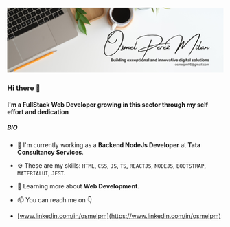 ![banner](https://github.com/osmelpm/OsmelPM/blob/master/baner_4.png)

### Hi there 👋

#### I'm a FullStack Web Developer growing in this sector through my self effort and dedication

##### BIO

- 🏢 I'm currently working as a **Backend NodeJs Developer** at **Tata Consultancy Services**.
- ⚙️ These are my skills: `HTML`, `CSS`, `JS`, `TS`, `REACTJS`, `NODEJS`, `BOOTSTRAP`, `MATERIALUI`, `JEST`.
- 🌱 Learning more about **Web Development**.

- 📫 You can reach me on 👇
- [www.linkedin.com/in/osmelpm](https://www.linkedin.com/in/osmelpm)
